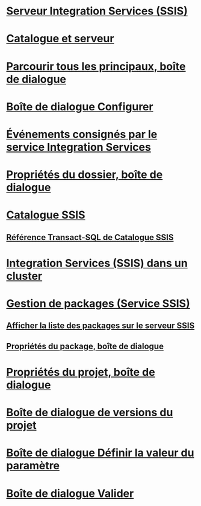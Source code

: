 

# [Serveur Integration Services (SSIS)](integration-services-service-ssis-service.md)
# [Catalogue et serveur](integration-services-ssis-server-and-catalog.md)

# [Parcourir tous les principaux, boîte de dialogue](browse-all-principals-dialog-box.md)
# [Boîte de dialogue Configurer](configure-dialog-box.md)
# [Événements consignés par le service Integration Services](events-logged-by-the-integration-services-service.md)
# [Propriétés du dossier, boîte de dialogue](folder-properties-dialog-box.md)
# [Catalogue SSIS](ssis-catalog.md)
## [Référence Transact-SQL de Catalogue SSIS](integration-services-ssis-catalog-transact-sql-reference.md)
# [Integration Services (SSIS) dans un cluster](integration-services-ssis-in-a-cluster.md)
# [Gestion de packages (Service SSIS)](package-management-ssis-service.md)
## [Afficher la liste des packages sur le serveur SSIS](view-the-list-of-packages-on-the-integration-services-server.md)
## [Propriétés du package, boîte de dialogue](package-properties-dialog-box.md)
# [Propriétés du projet, boîte de dialogue](project-properties-dialog-box.md)
# [Boîte de dialogue de versions du projet](project-versions-dialog-box.md)
# [Boîte de dialogue Définir la valeur du paramètre](set-parameter-value-dialog-box.md)
# [Boîte de dialogue Valider](validate-dialog-box.md)
